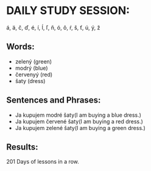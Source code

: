 # DAILY STUDY SESSION: 
á, ä, č, ď, é, í, ĺ, ľ, ň, ó, ô, ŕ, š, ť, ú, ý, ž 


## Words:
* zelený (green)
* modrý (blue)
* červenyý (red) 
* šaty (dress)


## Sentences and Phrases:
* Ja kupujem modré šaty(I am buying a blue dress.)
* Ja kupujem červené šaty(I am buying a red dress.)
* Ja kupujem zelené šaty(I am buying a green dress.) 


## Results:
201 Days of lessons in a row. 
